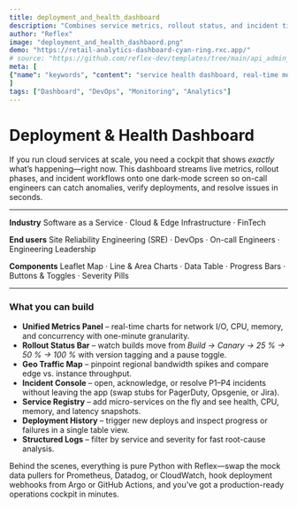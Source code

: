 ```yaml
---
title: deployment_and_health_dashboard
description: "Combines service metrics, rollout status, and incident timelines in one screen for on-call engineers."
author: "Reflex"
image: "deployment_and_health_dashbaord.png"
demo: "https://retail-analytics-dashboard-cyan-ring.rxc.app/"
# source: "https://github.com/reflex-dev/templates/tree/main/api_admin_panel"
meta: [
{"name": "keywords", "content": "service health dashboard, real-time monitoring, canary deployments, incident management, SRE tools, Reflex app, DevOps analytics"},
]
tags: ["Dashboard", "DevOps", "Monitoring", "Analytics"]
---
```



# Deployment & Health Dashboard

If you run cloud services at scale, you need a cockpit that shows *exactly* what’s happening—right now.
This dashboard streams live metrics, rollout phases, and incident workflows onto one dark-mode screen so on-call engineers can catch anomalies, verify deployments, and resolve issues in seconds.

---

**Industry**
Software as a Service · Cloud & Edge Infrastructure · FinTech

**End users**
Site Reliability Engineering (SRE) · DevOps · On-call Engineers · Engineering Leadership

**Components**
Leaflet Map · Line & Area Charts · Data Table · Progress Bars · Buttons & Toggles · Severity Pills

---

### What you can build

* **Unified Metrics Panel** – real-time charts for network I/O, CPU, memory, and concurrency with one-minute granularity.
* **Rollout Status Bar** – watch builds move from *Build → Canary → 25 % → 50 % → 100 %* with version tagging and a pause toggle.
* **Geo Traffic Map** – pinpoint regional bandwidth spikes and compare edge vs. instance throughput.
* **Incident Console** – open, acknowledge, or resolve P1–P4 incidents without leaving the app (swap stubs for PagerDuty, Opsgenie, or Jira).
* **Service Registry** – add micro-services on the fly and see health, CPU, memory, and latency snapshots.
* **Deployment History** – trigger new deploys and inspect progress or failures in a single table view.
* **Structured Logs** – filter by service and severity for fast root-cause analysis.

Behind the scenes, everything is pure Python with Reflex—swap the mock data pullers for Prometheus, Datadog, or CloudWatch, hook deployment webhooks from Argo or GitHub Actions, and you’ve got a production-ready operations cockpit in minutes.

